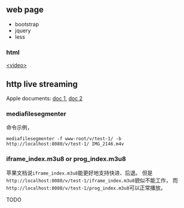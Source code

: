 ## web page
- bootstrap
- jquery
- less

### html
[&lt;video&gt;][3]


## http live streaming
Apple documents: [doc 1][1], [doc 2][2]

### mediafilesegmenter
命令示例，

	mediafilesegmenter -f www-root/v/test-1/ -b http://localhost:8080/v/test-1/ IMG_2146.m4v

### iframe\_index.m3u8 or prog\_index.m3u8
苹果文档说`iframe_index.m3u8`能更好地支持快进、后退。
但是`http://localhost:8080/v/test-1/iframe_index.m3u8`貌似不能工作，
而`http://localhost:8080/v/test-1/prog_index.m3u8`可以正常播放。

TODO





[1]: https://developer.apple.com/streaming/ "http live streaming"
[2]: https://developer.apple.com/library/ios/documentation/NetworkingInternet/Conceptual/StreamingMediaGuide/Introduction/Introduction.html "http live streaming"
[3]: https://developer.mozilla.org/en-US/docs/Web/HTML/Element/video "video tag"
